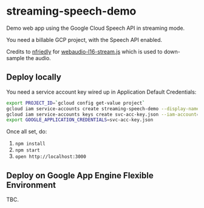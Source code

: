 # streaming-speech-demo
Demo web app using the Google Cloud Speech API in streaming mode.

You need a billable GCP project, with the Speech API enabled.

Credits to [nfriedly](https://github.com/nfriedly) for [webaudio-l16-stream.js](https://github.com/watson-developer-cloud/speech-javascript-sdk/blob/438d657d98ae0cf00f7461ea86b0d3aa81f76e70/speech-to-text/webaudio-l16-stream.js) which is used to down-sample the audio.

## Deploy locally
You need a service account key wired up in Application Default Credentials:

```bash
export PROJECT_ID=`gcloud config get-value project`
gcloud iam service-accounts create streaming-speech-demo --display-name "streaming-speech-demo"
gcloud iam service-accounts keys create svc-acc-key.json --iam-account=streaming-speech-demo@$PROJECT_ID.iam.gserviceaccount.com
export GOOGLE_APPLICATION_CREDENTIALS=svc-acc-key.json
```

Once all set, do:

1. `npm install`
2. `npm start`
3. `open http://localhost:3000`

## Deploy on Google App Engine Flexible Environment

TBC.
